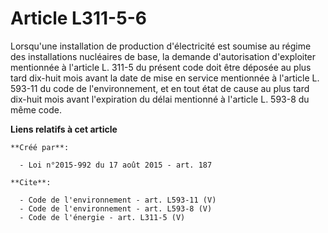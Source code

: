 # Article L311-5-6

Lorsqu'une installation de production d'électricité est soumise au régime des installations nucléaires de base, la demande
d'autorisation d'exploiter mentionnée à l'article L. 311-5 du présent code doit être déposée au plus tard dix-huit mois avant
la date de mise en service mentionnée à l'article L. 593-11 du code de l'environnement, et en tout état de cause au plus tard
dix-huit mois avant l'expiration du délai mentionné à l'article L. 593-8 du même code.

**Liens relatifs à cet article**

	**Créé par**:

	  - Loi n°2015-992 du 17 août 2015 - art. 187

	**Cite**:

	  - Code de l'environnement - art. L593-11 (V)
	  - Code de l'environnement - art. L593-8 (V)
	  - Code de l'énergie - art. L311-5 (V)
